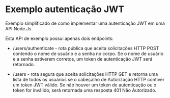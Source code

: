 # Exemplo autenticação JWT
Exemplo simplificado de como implementar uma autenticação JWT em uma API Node.Js

Esta API de exemplo possui apenas dois endpoints:

* /users/authenticate - rota pública que aceita solicitações HTTP POST contendo o nome de usuário e a senha no corpo. Se o nome de usuário e a senha estiverem corretos, um token de autenticação JWT será retornado.

* /users - rota segura que aceita solicitações HTTP GET e retorna uma lista de todos os usuários se o cabeçalho de Autorização HTTP contiver um token JWT válido. Se não houver um token de autenticação ou o token for inválido, será retornada uma resposta 401 Não Autorizado.

